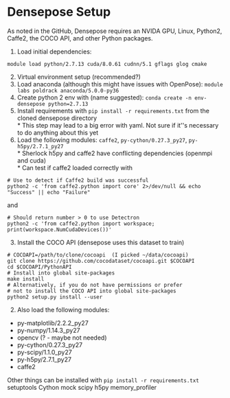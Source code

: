 # Densepose Setup  

As noted in the GitHub, Densepose requires an NVIDA GPU, Linux, Python2, Caffe2, the COCO API, and other Python packages.  

1. Load initial dependencies:  
```
module load python/2.7.13 cuda/8.0.61 cudnn/5.1 gflags glog cmake
```

2. Virtual environment setup (recommended?)  
  1. Load anaconda (although this might have issues with OpenPose): `module labs poldrack anaconda/5.0.0-py36`  
  2. Create python 2 env with (name suggested): `conda create -n env-densepose python=2.7.13`  
  3. Install requirements with `pip install -r requirements.txt` from the cloned densepose directory  
    * This step may lead to a big error with yaml. Not sure if it''s necessary to do anything about this yet  
  4. Load the following modules: `caffe2`, `py-cython/0.27.3_py27`, `py-h5py/2.7.1_py27`  
    * Sherlock h5py and caffe2 have conflicting dependencies (openmpi and cuda)     
    * Can test if caffe2 loaded correctly with 
```  
# Use to detect if Caffe2 build was successful  
python2 -c 'from caffe2.python import core' 2>/dev/null && echo "Success" || echo "Failure"
``` 
and 
```  
# Should return number > 0 to use Detectron  
python2 -c 'from caffe2.python import workspace; print(workspace.NumCudaDevices())'
``` 

3. Install the COCO API (densepose uses this dataset to train)  
```
# COCOAPI=/path/to/clone/cocoapi  (I picked ~/data/cocoapi)  
git clone https://github.com/cocodataset/cocoapi.git $COCOAPI
cd $COCOAPI/PythonAPI
# Install into global site-packages
make install
# Alternatively, if you do not have permissions or prefer
# not to install the COCO API into global site-packages
python2 setup.py install --user
``` 

2. Also load the following modules:  
* py-matplotlib/2.2.2_py27  
* py-numpy/1.14.3_py27  
* opencv (? - maybe not needed) 
* py-cython/0.27.3_py27  
* py-scipy/1.1.0_py27  
* py-h5py/2.7.1_py27  
* caffe2  

Other things can be installed with `pip install -r requirements.txt`  
setuptools
Cython
mock
scipy
h5py
memory_profiler 
